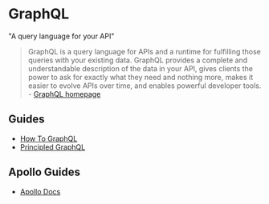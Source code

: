 # GraphQL

"A query language for your API"
> GraphQL is a query language for APIs and a runtime for fulfilling those queries with your existing data. GraphQL provides a complete and understandable description of the data in your API, gives clients the power to ask for exactly what they need and nothing more, makes it easier to evolve APIs over time, and enables powerful developer tools. - [GraphQL homepage](https://graphql.org/)

## Guides

- [How To GraphQL](https://www.howtographql.com/)
- [Principled GraphQL](https://principledgraphql.com/)

## Apollo Guides

- [Apollo Docs](https://www.apollographql.com/docs/)
